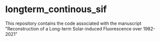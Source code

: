 # longterm_continous_sif
This repository contains the code associated with the manuscript "Reconstruction of a Long-term Solar-induced Fluorescence over 1982-2021"
